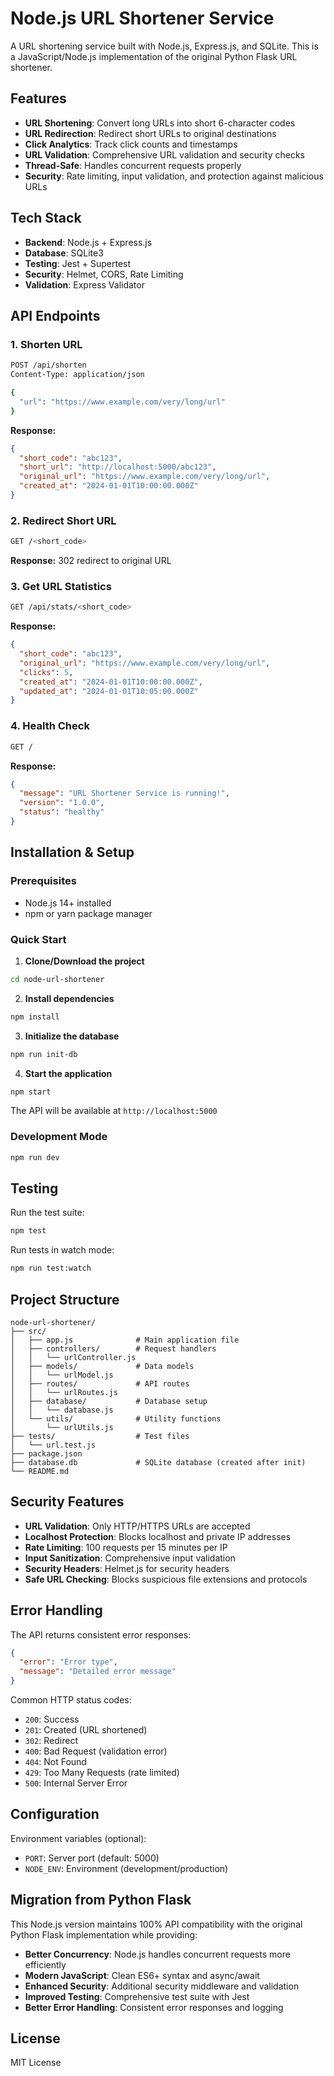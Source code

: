 # Node.js URL Shortener Service

A URL shortening service built with Node.js, Express.js, and SQLite. This is a JavaScript/Node.js implementation of the original Python Flask URL shortener.

## Features

- **URL Shortening**: Convert long URLs into short 6-character codes
- **URL Redirection**: Redirect short URLs to original destinations
- **Click Analytics**: Track click counts and timestamps
- **URL Validation**: Comprehensive URL validation and security checks
- **Thread-Safe**: Handles concurrent requests properly
- **Security**: Rate limiting, input validation, and protection against malicious URLs

## Tech Stack

- **Backend**: Node.js + Express.js
- **Database**: SQLite3
- **Testing**: Jest + Supertest
- **Security**: Helmet, CORS, Rate Limiting
- **Validation**: Express Validator

## API Endpoints

### 1. Shorten URL
```bash
POST /api/shorten
Content-Type: application/json

{
  "url": "https://www.example.com/very/long/url"
}
```

**Response:**
```json
{
  "short_code": "abc123",
  "short_url": "http://localhost:5000/abc123",
  "original_url": "https://www.example.com/very/long/url",
  "created_at": "2024-01-01T10:00:00.000Z"
}
```

### 2. Redirect Short URL
```bash
GET /<short_code>
```

**Response:** 302 redirect to original URL

### 3. Get URL Statistics
```bash
GET /api/stats/<short_code>
```

**Response:**
```json
{
  "short_code": "abc123",
  "original_url": "https://www.example.com/very/long/url",
  "clicks": 5,
  "created_at": "2024-01-01T10:00:00.000Z",
  "updated_at": "2024-01-01T10:05:00.000Z"
}
```

### 4. Health Check
```bash
GET /
```

**Response:**
```json
{
  "message": "URL Shortener Service is running!",
  "version": "1.0.0",
  "status": "healthy"
}
```

## Installation & Setup

### Prerequisites
- Node.js 14+ installed
- npm or yarn package manager

### Quick Start

1. **Clone/Download the project**
```bash
cd node-url-shortener
```

2. **Install dependencies**
```bash
npm install
```

3. **Initialize the database**
```bash
npm run init-db
```

4. **Start the application**
```bash
npm start
```

The API will be available at `http://localhost:5000`

### Development Mode
```bash
npm run dev
```

## Testing

Run the test suite:
```bash
npm test
```

Run tests in watch mode:
```bash
npm run test:watch
```

## Project Structure

```
node-url-shortener/
├── src/
│   ├── app.js              # Main application file
│   ├── controllers/        # Request handlers
│   │   └── urlController.js
│   ├── models/             # Data models
│   │   └── urlModel.js
│   ├── routes/             # API routes
│   │   └── urlRoutes.js
│   ├── database/           # Database setup
│   │   └── database.js
│   └── utils/              # Utility functions
│       └── urlUtils.js
├── tests/                  # Test files
│   └── url.test.js
├── package.json
├── database.db             # SQLite database (created after init)
└── README.md
```

## Security Features

- **URL Validation**: Only HTTP/HTTPS URLs are accepted
- **Localhost Protection**: Blocks localhost and private IP addresses
- **Rate Limiting**: 100 requests per 15 minutes per IP
- **Input Sanitization**: Comprehensive input validation
- **Security Headers**: Helmet.js for security headers
- **Safe URL Checking**: Blocks suspicious file extensions and protocols

## Error Handling

The API returns consistent error responses:

```json
{
  "error": "Error type",
  "message": "Detailed error message"
}
```

Common HTTP status codes:
- `200`: Success
- `201`: Created (URL shortened)
- `302`: Redirect
- `400`: Bad Request (validation error)
- `404`: Not Found
- `429`: Too Many Requests (rate limited)
- `500`: Internal Server Error

## Configuration

Environment variables (optional):
- `PORT`: Server port (default: 5000)
- `NODE_ENV`: Environment (development/production)

## Migration from Python Flask

This Node.js version maintains 100% API compatibility with the original Python Flask implementation while providing:

- **Better Concurrency**: Node.js handles concurrent requests more efficiently
- **Modern JavaScript**: Clean ES6+ syntax and async/await
- **Enhanced Security**: Additional security middleware and validation
- **Improved Testing**: Comprehensive test suite with Jest
- **Better Error Handling**: Consistent error responses and logging

## License

MIT License
